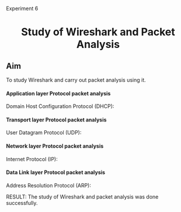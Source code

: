 <p>Experiment 6<p>


<h1 align="center">Study of Wireshark and Packet Analysis</h1>

## Aim
To study Wireshark and carry out packet analysis using it.

#### Application layer Protocol packet analysis
Domain Host Configuration Protocol (DHCP):

#### Transport layer Protocol packet analysis
User Datagram Protocol (UDP):

#### Network layer Protocol packet analysis
Internet Protocol (IP):

#### Data Link layer Protocol packet analysis
Address Resolution  Protocol (ARP):











RESULT:
	The study of Wireshark and packet analysis was done successfully.